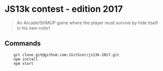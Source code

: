 # JS13k contest - edition 2017

> An Arcade/SHMUP game where the player must survive by hide itself in his own color!

## Commands

~~~
    git clone git@github.com:iGitScor/js13k-2017.git
    npm install
    npm start
~~~
